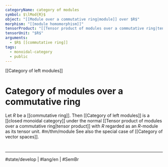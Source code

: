 ```yaml
---
categoryName: category of modules
symbol: $\lMod{R}$
object: "[[Module over a commutative ring|module]] over $R$"
morphism: "[[module homomorphism]]"
tensorProduct: "[[Tensor product of modules over a commutative ring|tensor product]]"
tensorUnit: "$R$"
arguments:
  - $R$ [[commutative ring]]
tags:
  - monoidal-category
  - public
---
```

[[Category of left modules]]
# Category of modules over a commutative ring

Let $R$ be a [[commutative ring]].
Then [[Category of left modules]] is a [[closed monoidal category]] under the normal [[Tensor product of modules over a commutative ring|tensor product]] with $R$ regarded as an $R$-module as its tensor unit. #m/thm/module 
See also the special case of [[Category of vector spaces]].

#
---
#state/develop | #lang/en | #SemBr
